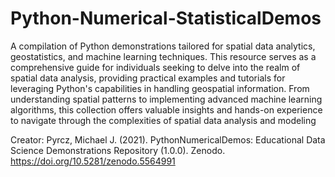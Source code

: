 # Python-Numerical-StatisticalDemos

A compilation of Python demonstrations tailored for spatial data analytics, geostatistics, and machine learning techniques. This resource serves as a comprehensive guide for individuals seeking to delve into the realm of spatial data analysis, providing practical examples and tutorials for leveraging Python's capabilities in handling geospatial information. From understanding spatial patterns to implementing advanced machine learning algorithms, this collection offers valuable insights and hands-on experience to navigate through the complexities of spatial data analysis and modeling

Creator: Pyrcz, Michael J. (2021). PythonNumericalDemos: Educational Data Science Demonstrations Repository (1.0.0). Zenodo. https://doi.org/10.5281/zenodo.5564991